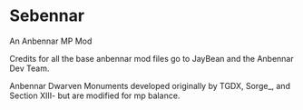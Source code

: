 # Sebennar
An Anbennar MP Mod 

Credits for all the base anbennar mod files go to JayBean and the Anbennar Dev Team.

Anbennar Dwarven Monuments developed originally by TGDX, Sorge_, and Section XIII- but are modified for mp balance.


